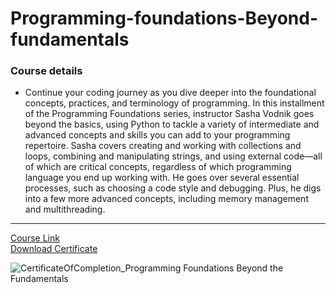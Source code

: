 # Programming-foundations-Beyond-fundamentals
### Course details
- Continue your coding journey as you dive deeper into the foundational concepts, practices, and terminology of programming. In this installment of the Programming Foundations series, instructor Sasha Vodnik goes beyond the basics, using Python to tackle a variety of intermediate and advanced concepts and skills you can add to your programming repertoire. Sasha covers creating and working with collections and loops, combining and manipulating strings, and using external code—all of which are critical concepts, regardless of which programming language you end up working with. He goes over several essential processes, such as choosing a code style and debugging. Plus, he digs into a few more advanced concepts, including memory management and multithreading.
---
[Course Link](https://www.linkedin.com/learning/programming-foundations-beyond-the-fundamentals/?resume=false)
<br>[Download Certificate](https://drive.google.com/file/d/1AsDOmaf2xSimPh4GXQKGampKMxznWL4p/view?usp=sharing)


![CertificateOfCompletion_Programming Foundations Beyond the Fundamentals](https://user-images.githubusercontent.com/52893501/137819248-c9e85bc5-e6ac-4153-a5f9-27b48c5ae009.jpg)